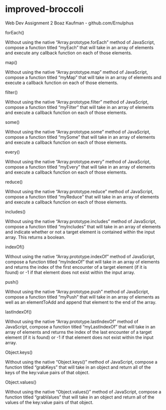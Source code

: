# improved-broccoli
Web Dev Assignment 2
Boaz Kaufman - github.com/Ernulphus

forEach()

Without using the native “Array.prototype.forEach” method of JavaScript, compose a function titled “myEach” that will take in an array of elements and execute any callback function on each of those elements.

map()

Without using the native “Array.prototype.map” method of JavaScript, compose a function titled “myMap” that will take in an array of elements and execute a callback function on each of those elements.

filter()

Without using the native “Array.prototype.filter” method of JavaScript, compose a function titled “myFilter” that will take in an array of elements and execute a callback function on each of those elements.

some() 

Without using the native “Array.prototype.some” method of JavaScript, compose a function titled “mySome” that will take in an array of elements and execute a callback function on each of those elements.

every()

Without using the native “Array.prototype.every” method of JavaScript, compose a function titled “myEvery” that will take in an array of elements and execute a callback function on each of those elements.

reduce()

Without using the native “Array.prototype.reduce” method of JavaScript, compose a function titled “myReduce” that will take in an array of elements and execute a callback function on each of those elements.

includes()

Without using the native “Array.prototype.includes” method of JavaScript, compose a function titled “myIncludes” that will take in an array of elements and indicate whether or not a target element is contained within the input array. This returns a boolean.

indexOf()

Without using the native “Array.prototype.indexOf” method of JavaScript, compose a function titled “myIndexOf” that will take in an array of elements and returns the index of the first encounter of a target element (if it is found) or -1 if that element does not exist within the input array.

push()

Without using the native “Array.prototype.push” method of JavaScript, compose a function titled “myPush” that will take in an array of elements as well as an elementToAdd and append that element to the end of the array.

lastIndexOf()

Without using the native “Array.prototype.lastIndexOf” method of JavaScript, compose a function titled “myLastIndexOf” that will take in an array of elements and returns the index of the last encounter of a target element (if it is found) or -1 if that element does not exist within the input array.

Object.keys()

Without using the native “Object.keys()” method of JavaScript, compose a function titled “grabKeys” that will take in an object and return all of the keys of the key:value pairs of that object.

Object.values()

Without using the native “Object.values()” method of JavaScript, compose a function titled “grabValues” that will take in an object and return all of the values of the key:value pairs of that object.
